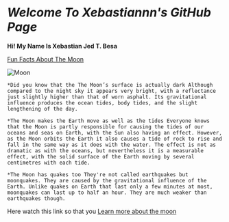 # *Welcome To Xebastiannn's GitHub Page*
**Hi! My Name Is Xebastian Jed T. Besa**

[Fun Facts About The Moon](https://www.rmg.co.uk/stories/topics/interesting-facts-about-moon)

![Moon](https://encrypted-tbn0.gstatic.com/images?q=tbn:ANd9GcQ4utfiYWDKILWGJDcx5kjm8U6_xl9t9l0AjQ&usqp=CAU)

`*Did you know that the The Moon’s surface is actually dark
Although compared to the night sky it appears very bright, with a reflectance just slightly higher than that of worn asphalt. Its gravitational influence produces the ocean tides, body tides, and the slight lengthening of the day.​`


`*The Moon makes the Earth move as well as the tides
Everyone knows that the Moon is partly responsible for causing the tides of our oceans and seas on Earth, with the Sun also having an effect.
However, as the Moon orbits the Earth it also causes a tide of rock to rise and fall in the same way as it does with the water. The effect is not as dramatic as with the oceans, but nevertheless it is a measurable effect, with the solid surface of the Earth moving by several centimetres with each tide.`
 
`*The Moon has quakes too
They're not called earthquakes but moonquakes. They are caused by the gravitational influence of the Earth. Unlike quakes on Earth that last only a few minutes at most, moonquakes can last up to half an hour. They are much weaker than earthquakes though.`

Here watch this link so that you [Learn more about the moon](https://www.youtube.com/watch?v=X8Zz14hQzgg&t=11s)
